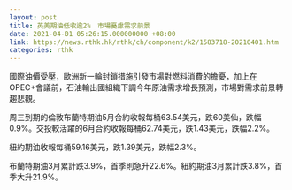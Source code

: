 ```yaml
---
layout: post
title: 英美期油低收逾2%　市場憂慮需求前景
date: 2021-04-01 05:26:15.000000000 +08:00
link: https://news.rthk.hk/rthk/ch/component/k2/1583718-20210401.htm
categories: rthk
---
```


國際油價受壓，歐洲新一輪封鎖措施引發市場對燃料消費的擔憂，加上在OPEC+會議前，石油輸出國組織下調今年原油需求增長預測，市場對需求前景轉趨悲觀。

周三到期的倫敦布蘭特期油5月合約收報每桶63.54美元，跌60美仙，跌幅0.9%。交投較活躍的6月合約收報每桶62.74美元，跌1.43美元，跌幅2.2%。

紐約期油收報每桶59.16美元，跌1.39美元，跌幅2.3%。

布蘭特期油3月累計跌3.9%，首季則急升22.6%。紐約期油3月累計跌3.8%，首季大升21.9%。
